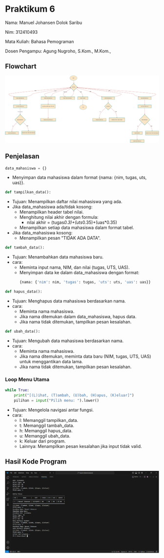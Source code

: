 # Praktikum 6

Nama: Manuel Johansen Dolok Saribu

Nim: 312410493

Mata Kuliah: Bahasa Pemograman

Dosen Pengampu: Agung Nugroho, S.Kom., M.Kom.,
## Flowchart
![Foto](https://github.com/Manueljds2311105/foto/blob/dd004c36cf835c344d2042b4dc13a838fab9086d/lab06.drawio.png)
## Penjelasan
```python
data_mahasiswa = {}
```
- Menyimpan data mahasiswa dalam format {nama: {nim, tugas, uts, uas}}.
```python
def tampilkan_data():
```
- Tujuan: Menampilkan daftar nilai mahasiswa yang ada.
- Jika data_mahasiswa ada/tidak kosong:
  - Menampilkan header tabel nilai.
  - Menghitung nilai akhir dengan formula:
      - nilai akhir = (tugas*0.3)+(uts*0.35)+(uas*0.35)
  - Menampilkan setiap data mahasiswa dalam format tabel.
- Jika data_mahasiswa kosong:
  - Menampilkan pesan "TIDAK ADA DATA".
```python
def tambah_data():
```
- Tujuan: Menambahkan data mahasiswa baru.
- cara:
  - Meminta input nama, NIM, dan nilai (tugas, UTS, UAS).
  - Menyimpan data ke dalam data_mahasiswa dengan format:
      ```python
      {nama: {'nim': nim, 'tugas': tugas, 'uts': uts, 'uas': uas}}
      ```
```python
def hapus_data():
```
- Tujuan: Menghapus data mahasiswa berdasarkan nama.
- cara:
  - Meminta nama mahasiswa.
  - Jika nama ditemukan dalam data_mahasiswa, hapus data.
  - Jika nama tidak ditemukan, tampilkan pesan kesalahan.
```python
def ubah_data():
```
- Tujuan: Mengubah data mahasiswa berdasarkan nama.
- cara:
  - Meminta nama mahasiswa.
  - Jika nama ditemukan, meminta data baru (NIM, tugas, UTS, UAS) untuk menggantikan data lama.
  - Jika nama tidak ditemukan, tampilkan pesan kesalahan.
### Loop Menu Utama
```python
while True:
    print("[(L)ihat, (T)ambah, (U)bah, (H)apus, (K)eluar]")
    pilihan = input("Pilih menu: ").lower()
```
- Tujuan: Mengelola navigasi antar fungsi.
- cara:
  - l: Memanggil tampilkan_data.
  - t: Memanggil tambah_data.
  - h: Memanggil hapus_data.
  - u: Memanggil ubah_data.
  - k: Keluar dari program.
  - Lainnya: Menampilkan pesan kesalahan jika input tidak valid.
## Hasil Kode Program
![Foto](https://github.com/Manueljds2311105/foto/blob/dd004c36cf835c344d2042b4dc13a838fab9086d/lab06.py%20-%20Visual%20Studio%20Code%20%5BAdministrator%5D%2011_30_2024%2012_33_28%20PM.png)
